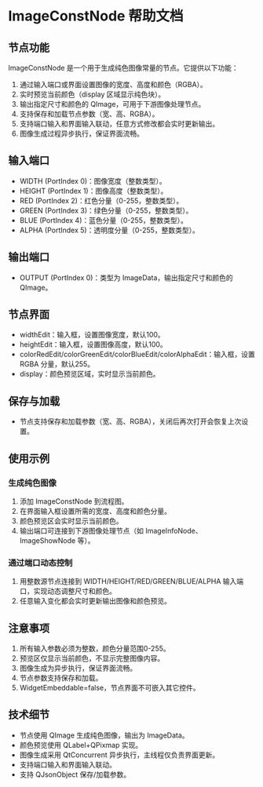 # ImageConstNode 帮助文档

## 节点功能
ImageConstNode 是一个用于生成纯色图像常量的节点。它提供以下功能：

1. 通过输入端口或界面设置图像的宽度、高度和颜色（RGBA）。
2. 实时预览当前颜色（display 区域显示纯色块）。
3. 输出指定尺寸和颜色的 QImage，可用于下游图像处理节点。
4. 支持保存和加载节点参数（宽、高、RGBA）。
5. 支持端口输入和界面输入联动，任意方式修改都会实时更新输出。
6. 图像生成过程异步执行，保证界面流畅。

## 输入端口
- WIDTH (PortIndex 0)：图像宽度（整数类型）。
- HEIGHT (PortIndex 1)：图像高度（整数类型）。
- RED (PortIndex 2)：红色分量（0-255，整数类型）。
- GREEN (PortIndex 3)：绿色分量（0-255，整数类型）。
- BLUE (PortIndex 4)：蓝色分量（0-255，整数类型）。
- ALPHA (PortIndex 5)：透明度分量（0-255，整数类型）。

## 输出端口
- OUTPUT (PortIndex 0)：类型为 ImageData，输出指定尺寸和颜色的 QImage。

## 节点界面
- widthEdit：输入框，设置图像宽度，默认100。
- heightEdit：输入框，设置图像高度，默认100。
- colorRedEdit/colorGreenEdit/colorBlueEdit/colorAlphaEdit：输入框，设置 RGBA 分量，默认255。
- display：颜色预览区域，实时显示当前颜色。

## 保存与加载
- 节点支持保存和加载参数（宽、高、RGBA），关闭后再次打开会恢复上次设置。

## 使用示例
### 生成纯色图像
1. 添加 ImageConstNode 到流程图。
2. 在界面输入框设置所需的宽度、高度和颜色分量。
3. 颜色预览区会实时显示当前颜色。
4. 输出端口可连接到下游图像处理节点（如 ImageInfoNode、ImageShowNode 等）。

### 通过端口动态控制
1. 用整数源节点连接到 WIDTH/HEIGHT/RED/GREEN/BLUE/ALPHA 输入端口，实现动态调整尺寸和颜色。
2. 任意输入变化都会实时更新输出图像和颜色预览。

## 注意事项
1. 所有输入参数必须为整数，颜色分量范围0-255。
2. 预览区仅显示当前颜色，不显示完整图像内容。
3. 图像生成为异步执行，保证界面流畅。
4. 节点参数支持保存和加载。
5. WidgetEmbeddable=false，节点界面不可嵌入其它控件。

## 技术细节
- 节点使用 QImage 生成纯色图像，输出为 ImageData。
- 颜色预览使用 QLabel+QPixmap 实现。
- 图像生成采用 QtConcurrent 异步执行，主线程仅负责界面更新。
- 支持端口输入和界面输入联动。
- 支持 QJsonObject 保存/加载参数。